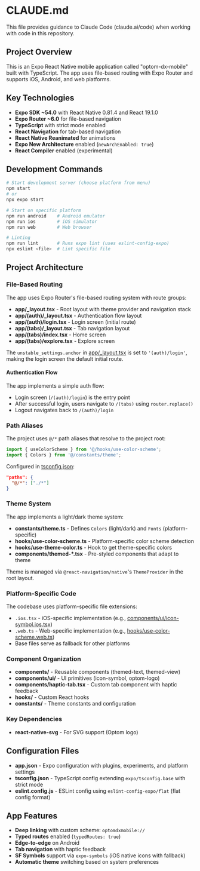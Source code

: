 # CLAUDE.md

This file provides guidance to Claude Code (claude.ai/code) when working with code in this repository.

## Project Overview

This is an Expo React Native mobile application called "optom-dx-mobile" built with TypeScript. The app uses file-based routing with Expo Router and supports iOS, Android, and web platforms.

## Key Technologies

- **Expo SDK ~54.0** with React Native 0.81.4 and React 19.1.0
- **Expo Router ~6.0** for file-based navigation
- **TypeScript** with strict mode enabled
- **React Navigation** for tab-based navigation
- **React Native Reanimated** for animations
- **Expo New Architecture** enabled (`newArchEnabled: true`)
- **React Compiler** enabled (experimental)

## Development Commands

```bash
# Start development server (choose platform from menu)
npm start
# or
npx expo start

# Start on specific platform
npm run android    # Android emulator
npm run ios        # iOS simulator
npm run web        # Web browser

# Linting
npm run lint       # Runs expo lint (uses eslint-config-expo)
npx eslint <file>  # Lint specific file
```

## Project Architecture

### File-Based Routing

The app uses Expo Router's file-based routing system with route groups:

- **app/_layout.tsx** - Root layout with theme provider and navigation stack
- **app/(auth)/_layout.tsx** - Authentication flow layout
- **app/(auth)/login.tsx** - Login screen (initial route)
- **app/(tabs)/_layout.tsx** - Tab navigation layout
- **app/(tabs)/index.tsx** - Home screen
- **app/(tabs)/explore.tsx** - Explore screen

The `unstable_settings.anchor` in [app/_layout.tsx](app/_layout.tsx) is set to `'(auth)/login'`, making the login screen the default initial route.

#### Authentication Flow

The app implements a simple auth flow:
- Login screen (`/(auth)/login`) is the entry point
- After successful login, users navigate to `/(tabs)` using `router.replace()`
- Logout navigates back to `/(auth)/login`

### Path Aliases

The project uses `@/*` path aliases that resolve to the project root:

```typescript
import { useColorScheme } from '@/hooks/use-color-scheme';
import { Colors } from '@/constants/theme';
```

Configured in [tsconfig.json](tsconfig.json):
```json
"paths": {
  "@/*": ["./*"]
}
```

### Theme System

The app implements a light/dark theme system:

- **constants/theme.ts** - Defines `Colors` (light/dark) and `Fonts` (platform-specific)
- **hooks/use-color-scheme.ts** - Platform-specific color scheme detection
- **hooks/use-theme-color.ts** - Hook to get theme-specific colors
- **components/themed-*.tsx** - Pre-styled components that adapt to theme

Theme is managed via `@react-navigation/native`'s `ThemeProvider` in the root layout.

### Platform-Specific Code

The codebase uses platform-specific file extensions:

- `.ios.tsx` - iOS-specific implementation (e.g., [components/ui/icon-symbol.ios.tsx](components/ui/icon-symbol.ios.tsx))
- `.web.ts` - Web-specific implementation (e.g., [hooks/use-color-scheme.web.ts](hooks/use-color-scheme.web.ts))
- Base files serve as fallback for other platforms

### Component Organization

- **components/** - Reusable components (themed-text, themed-view)
- **components/ui/** - UI primitives (icon-symbol, optom-logo)
- **components/haptic-tab.tsx** - Custom tab component with haptic feedback
- **hooks/** - Custom React hooks
- **constants/** - Theme constants and configuration

### Key Dependencies

- **react-native-svg** - For SVG support (Optom logo)

## Configuration Files

- **app.json** - Expo configuration with plugins, experiments, and platform settings
- **tsconfig.json** - TypeScript config extending `expo/tsconfig.base` with strict mode
- **eslint.config.js** - ESLint config using `eslint-config-expo/flat` (flat config format)

## App Features

- **Deep linking** with custom scheme: `optomdxmobile://`
- **Typed routes** enabled (`typedRoutes: true`)
- **Edge-to-edge** on Android
- **Tab navigation** with haptic feedback
- **SF Symbols** support via `expo-symbols` (iOS native icons with fallback)
- **Automatic theme** switching based on system preferences
